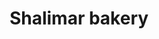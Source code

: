 ---
title: "Shalimar bakery"
url: /karachi/shalimar-bakery-v3w4-2f7-pib-colony-main-rd-pib-colony/
shop: bakery
---
